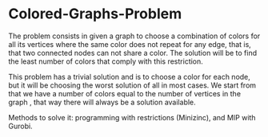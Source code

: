 # Colored-Graphs-Problem
 The problem consists in given a graph to choose a combination of colors for all its vertices where the same color does not repeat for any edge, that is, that two connected nodes can not share a color. The solution will be to find the least number of colors that comply with this restriction.

This problem has a trivial solution and is to choose a color for each node, but it will be choosing the worst solution of all in most cases. We start from that we have a number of colors equal to the number of vertices in the graph , that way there will always be a solution available.

Methods to solve it: programming with restrictions (Minizinc), and MIP with Gurobi.
